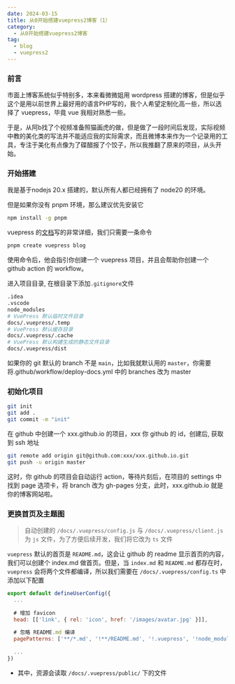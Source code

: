 ```yaml
---
date: 2024-03-15
title: 从0开始搭建vuepress2博客（1）
category:
  - 从0开始搭建vuepress2博客
tag:
  - blog
  - vuepress2
---
```

### 前言

市面上博客系统似乎特别多，本来看微微姐用 wordpress 搭建的博客，但是似乎这个是用以前世界上最好用的语言PHP写的，我个人希望定制化高一些，所以选择了 vuepress，毕竟 vue 我相对熟悉一些。

于是，从阿b找了个视频准备照猫画虎的做，但是做了一段时间后发现，实际视频中教的美化类的写法并不能适应我的实际需求，而且微博本来作为一个记录用的工具，专注于美化有点像为了碟醋报了个饺子，所以我推翻了原来的项目，从头开始。

### 开始搭建

我是基于nodejs 20.x 搭建的，默认所有人都已经拥有了 node20 的环境。

但是如果你没有 pnpm 环境，那么建议优先安装它

```bash
npm install -g pnpm
```

vuepress 的[文档](https://v2.vuepress.vuejs.org/zh/)写的非常详细，我们只需要一条命令

```bash
pnpm create vuepress blog
```

使用命令后，他会指引你创建一个 vuepress 项目，并且会帮助你创建一个 github action 的 workflow。

进入项目目录, 在根目录下添加`.gitignore`文件

```bash
.idea
.vscode
node_modules
# VuePress 默认临时文件目录
docs/.vuepress/.temp
# VuePress 默认缓存目录
docs/.vuepress/.cache
# VuePress 默认构建生成的静态文件目录
docs/.vuepress/dist
```

如果你的 git 默认的 branch 不是 `main`，比如我就默认用的 `master`，你需要将.github/workflow/deploy-docs.yml 中的 branches 改为 master

### 初始化项目

```bash
git init
git add .
git commit -m "init"
```

在 github 中创建一个 xxx.github.io 的项目，xxx 你 github 的 id，创建后, 获取到 ssh 地址

```bash
git remote add origin git@github.com:xxx/xxx.github.io.git
git push -u origin master
```

这时，你 github 的项目会自动运行 action，等待片刻后，在项目的 settings 中找到 page 选项卡，将 branch 改为 gh-pages 分支，此时，xxx.github.io 就是你的博客网站啦。

### 更换首页及主题图

> 自动创建的 `/docs/.vuepress/config.js` 与 `/docs/.vuepress/client.js` 为 `js` 文件，为了方便后续开发，我们将它改为 `ts` 文件

`vuepress` 默认的首页是 `README.md`，这会让 github 的 readme 显示首页的内容，我们可以创建个 index.md 做首页。但是，当 `index.md` 和 `README.md` 都存在时，`vuepress` 会将两个文件都编译，所以我们需要在 `/docs/.vuepress/config.ts` 中添加以下配置

```js
export default defineUserConfig({
  ...
    
  # 增加 favicon
  head: [['link', { rel: 'icon', href: '/images/avatar.jpg' }]],
    
  # 忽略 README.md 编译
  pagePatterns: ['**/*.md', '!**/README.md', '!.vuepress', '!node_modules'],
  
  ...
})
```

* 其中，资源会读取 `/docs/.vuepress/public/` 下的文件

